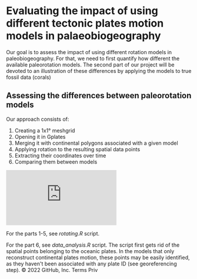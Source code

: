 # Evaluating the impact of using different tectonic plates motion models in palaeobiogeography

Our goal is to assess the impact of using different rotation models in paleobiogeography. For that, we need to first quantify how different the available paleorotation models. The second part of our project will be devoted to an illustration of these differences by applying the models to true fossil data (corals)

## Assessing the differences between paleorotation models

Our approach consists of:
<ol>
  <li> Creating a 1x1° meshgrid
  <li> Opening it in Gplates
  <li> Merging it with continental polygons associated with a given model
  <li> Applying rotation to the resulting spatial data points
  <li> Extracting their coordinates over time
  <li> Comparing them between models
</ol>

![workflow](https://github.com/Buffan3369/internship_2022/blob/main/Figures/workflow.pdf)
  
For the parts 1-5, see *rotating.R* script.

For the part 6, see *data_analysis.R* script. The script first gets rid of the spatial points belonging to the oceanic plates. In the models that only reconstruct continental plates motion, these points may be easily identified, as they haven't been associated with any plate ID (see georeferencing step).
© 2022 GitHub, Inc.
Terms
Priv
